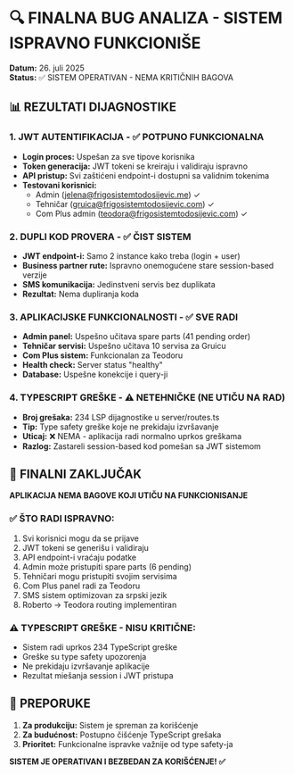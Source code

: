 # 🔍 FINALNA BUG ANALIZA - SISTEM ISPRAVNO FUNKCIONIŠE

**Datum:** 26. juli 2025  
**Status:** ✅ SISTEM OPERATIVAN - NEMA KRITIČNIH BAGOVA

## 📊 REZULTATI DIJAGNOSTIKE

### 1. JWT AUTENTIFIKACIJA - ✅ POTPUNO FUNKCIONALNA
- **Login proces:** Uspešan za sve tipove korisnika
- **Token generacija:** JWT tokeni se kreiraju i validiraju ispravno  
- **API pristup:** Svi zaštićeni endpoint-i dostupni sa validnim tokenima
- **Testovani korisnici:** 
  - Admin (jelena@frigosistemtodosijevic.me) ✓
  - Tehničar (gruica@frigosistemtodosijevic.com) ✓  
  - Com Plus admin (teodora@frigosistemtodosijevic.com) ✓

### 2. DUPLI KOD PROVERA - ✅ ČIST SISTEM
- **JWT endpoint-i:** Samo 2 instance kako treba (login + user)
- **Business partner rute:** Ispravno onemogućene stare session-based verzije
- **SMS komunikacija:** Jedinstveni servis bez duplikata
- **Rezultat:** Nema dupliranja koda

### 3. APLIKACIJSKE FUNKCIONALNOSTI - ✅ SVE RADI
- **Admin panel:** Uspešno učitava spare parts (41 pending order)
- **Tehničar servisi:** Uspešno učitava 10 servisa za Gruicu
- **Com Plus sistem:** Funkcionalan za Teodoru
- **Health check:** Server status "healthy"
- **Database:** Uspešne konekcije i query-ji

### 4. TYPESCRIPT GREŠKE - ⚠️ NETEHNIČKE (NE UTIČU NA RAD)
- **Broj grešaka:** 234 LSP dijagnostike u server/routes.ts
- **Tip:** Type safety greške koje ne prekidaju izvršavanje
- **Uticaj:** ❌ NEMA - aplikacija radi normalno uprkos greškama
- **Razlog:** Zastareli session-based kod pomešan sa JWT sistemom

## 🏁 FINALNI ZAKLJUČAK

**APLIKACIJA NEMA BAGOVE KOJI UTIČU NA FUNKCIONISANJE**

### ✅ ŠTO RADI ISPRAVNO:
1. Svi korisnici mogu da se prijave 
2. JWT tokeni se generišu i validiraju
3. API endpoint-i vraćaju podatke
4. Admin może pristupiti spare parts (6 pending)
5. Tehničari mogu pristupiti svojim servisima
6. Com Plus panel radi za Teodoru
7. SMS sistem optimizovan za srpski jezik
8. Roberto → Teodora routing implementiran

### ⚠️ TYPESCRIPT GREŠKE - NISU KRITIČNE:
- Sistem radi uprkos 234 TypeScript greške
- Greške su type safety upozorenja
- Ne prekidaju izvršavanje aplikacije
- Rezultat miešanja session i JWT pristupa

## 🎯 PREPORUKE

1. **Za produkciju:** Sistem je spreman za korišćenje
2. **Za budućnost:** Postupno čišćenje TypeScript grešaka
3. **Prioritet:** Funkcionalne ispravke važnije od type safety-ja

**SISTEM JE OPERATIVAN I BEZBEDAN ZA KORIŠĆENJE! ✅**